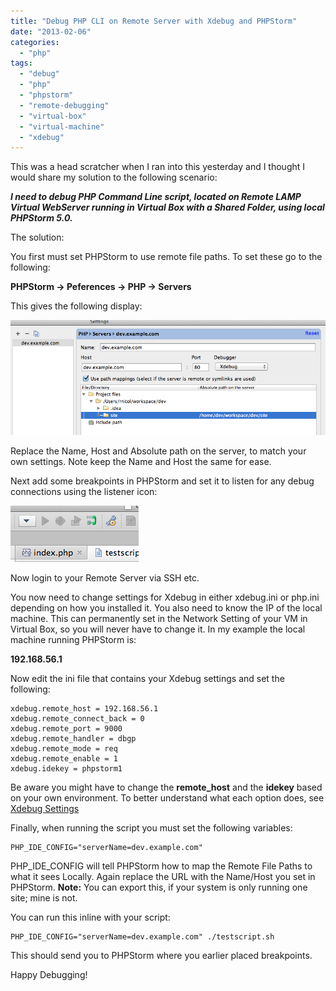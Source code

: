 ```yaml
---
title: "Debug PHP CLI on Remote Server with Xdebug and PHPStorm"
date: "2013-02-06"
categories: 
  - "php"
tags: 
  - "debug"
  - "php"
  - "phpstorm"
  - "remote-debugging"
  - "virtual-box"
  - "virtual-machine"
  - "xdebug"
---
```


This was a head scratcher when I ran into this yesterday and I thought I would share my solution to the following scenario:

**_I need to debug PHP Command Line script, located on Remote LAMP Virtual WebServer running in Virtual Box with a Shared Folder, using local PHPStorm 5.0._**

The solution:

<!--more-->

You first must set PHPStorm to use remote file paths. To set these go to the following:

**PHPStorm -> Peferences -> PHP -> Servers**

This gives the following display:

[![PHPStorm Peferences](images/PHPStorm-Peferences.png)](http://phpboyscout.uk/wp-content/uploads/2013/02/PHPStorm-Peferences.png)

Replace the Name, Host and Absolute path on the server, to match your own settings. Note keep the Name and Host the same for ease.

Next add some breakpoints in PHPStorm and set it to listen for any debug connections using the listener icon:

[![Listen to debug connections](images/Listen-to-debug-connections.png)](http://phpboyscout.uk/wp-content/uploads/2013/02/Listen-to-debug-connections.png)

Now login to your Remote Server via SSH etc.

You now need to change settings for Xdebug in either xdebug.ini or php.ini depending on how you installed it. You also need to know the IP of the local machine. This can permanently set in the Network Setting of your VM in Virtual Box, so you will never have to change it. In my example the local machine running PHPStorm is:

**192.168.56.1**

Now edit the ini file that contains your Xdebug settings and set the following:

```
xdebug.remote_host = 192.168.56.1
xdebug.remote_connect_back = 0
xdebug.remote_port = 9000
xdebug.remote_handler = dbgp
xdebug.remote_mode = req
xdebug.remote_enable = 1
xdebug.idekey = phpstorm1
```

Be aware you might have to change the **remote\_host** and the **idekey** based on your own environment. To better understand what each option does, see [Xdebug Settings](http://xdebug.org/docs/all_settings "Xdebug Settings")

Finally, when running the script you must set the following variables:

```
PHP_IDE_CONFIG="serverName=dev.example.com"
```

PHP\_IDE\_CONFIG will tell PHPStorm how to map the Remote File Paths to what it sees Locally. Again replace the URL with the Name/Host you set in PHPStorm. **Note:** You can export this, if your system is only running one site; mine is not.

You can run this inline with your script:

```
PHP_IDE_CONFIG="serverName=dev.example.com" ./testscript.sh
```

This should send you to PHPStorm where you earlier placed breakpoints.

Happy Debugging!
